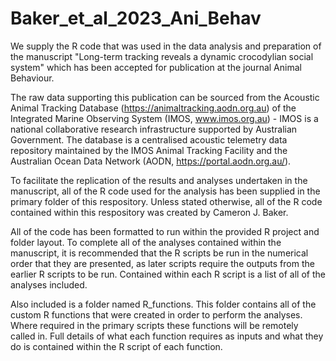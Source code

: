 # Baker_et_al_2023_Ani_Behav
We supply the R code that was used in the data analysis and preparation of the manuscript "Long-term tracking reveals a dynamic crocodylian social system" which has been accepted for publication at the journal Animal Behaviour. 

The raw data supporting this publication can be sourced from the Acoustic Animal Tracking Database (https://animaltracking.aodn.org.au) of the Integrated Marine Observing System (IMOS, www.imos.org.au) - IMOS is a national collaborative research infrastructure supported by Australian Government. The database is a centralised acoustic telemetry data repository maintained by the IMOS Animal Tracking Facility and the Australian Ocean Data Network (AODN, https://portal.aodn.org.au/). 

To facilitate the replication of the results and analyses undertaken in the manuscript, all of the R code used for the analysis has been supplied in the primary folder of this respository. Unless stated otherwise, all of the R code contained within this respository was created by Cameron J. Baker.

All of the code has been formatted to run within the provided R project and folder layout. To complete all of the analyses contained within the manuscript, it is recommended that the R scripts be run in the numerical order that they are presented, as later scripts require the outputs from the earlier R scripts to be run. Contained within each R script is a list of all of the analyses included.

Also included is a folder named R_functions. This folder contains all of the custom R functions that were created in order to perform the analyses. Where required in the primary scripts these functions will be remotely called in. Full details of what each function requires as inputs and what they do is contained within the R script of each function.
